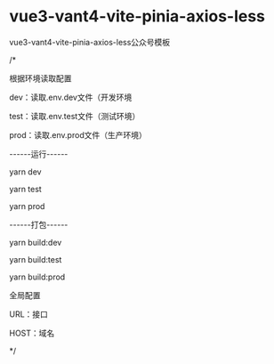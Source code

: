 # vue3-vant4-vite-pinia-axios-less

vue3-vant4-vite-pinia-axios-less公众号模板

/*

根据环境读取配置

dev：读取.env.dev文件（开发环境

test：读取.env.test文件（测试环境）

prod：读取.env.prod文件（生产环境）

------运行------

yarn dev

yarn test

yarn prod

------打包------

yarn build:dev

yarn build:test

yarn build:prod

全局配置

URL：接口

HOST：域名

*/
